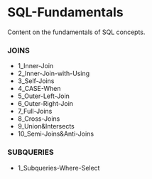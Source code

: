 # SQL-Fundamentals
Content on the fundamentals of SQL concepts.

### JOINS

- 1_Inner-Join
- 2_Inner-Join-with-Using
- 3_Self-Joins
- 4_CASE-When
- 5_Outer-Left-Join
- 6_Outer-Right-Join
- 7_Full-Joins
- 8_Cross-Joins
- 9_Union&Intersects
- 10_Semi-Joins&Anti-Joins

### SUBQUERIES

- 1_Subqueries-Where-Select
